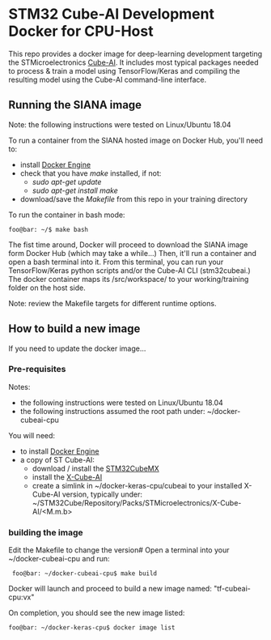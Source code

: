 # STM32 Cube-AI Development Docker for CPU-Host

This repo provides a docker image for deep-learning development targeting the STMicroelectronics [Cube-AI](https://www.st.com/en/embedded-software/x-cube-ai.html). It includes most typical packages needed to process & train a model using TensorFlow/Keras and compiling the resulting model using the Cube-AI command-line interface.

## Running the SIANA image

Note: the following instructions were tested on Linux/Ubuntu 18.04

To run a container from the SIANA hosted image on Docker Hub, you'll need to:
  * install [Docker Engine](https://docs.docker.com/engine/install/)
  * check that you have *make* installed, if not:
    * *sudo apt-get update*
    * *sudo apt-get install make*
  * download/save the *Makefile* from this repo in your training directory
  
To run the container in bash mode:
 ```console
 foo@bar: ~/$ make bash
 ```
The fist time around, Docker will proceed to download the SIANA image form Docker Hub (which may take a while...) Then, it'll run a container and open a bash terminal into it. From this terminal, you can run your TensorFlow/Keras python scripts and/or the Cube-AI CLI (stm32cubeai.) The docker container maps its /src/workspace/ to your working/training folder on the host side.
 
Note: review the Makefile targets for different runtime options.


## How to build a new image

If you need to update the docker image...

### Pre-requisites

Notes:
  * the following instructions were tested on Linux/Ubuntu 18.04
  * the following instructions assumed the root path under: ~/docker-cubeai-cpu
 
You will need:
  * to install [Docker Engine](https://docs.docker.com/engine/install/)
  * a copy of ST Cube-AI:
    * download / install the [STM32CubeMX](https://www.st.com/en/development-tools/stm32cubemx.html)
    * install the [X-Cube-AI](https://www.st.com/content/st_com/en/products/embedded-software/mcu-mpu-embedded-software/stm32-embedded-software/stm32cube-expansion-packages/x-cube-ai.html) 
    * create a simlink in ~/docker-keras-cpu/cubeai to your installed X-Cube-AI version, typically under:  ~/STM32Cube/Repository/Packs/STMicroelectronics/X-Cube-AI/<M.m.b>

### building the image
Edit the Makefile to change the version#
Open a terminal into your ~/docker-cubeai-cpu and run:
```console
 foo@bar: ~/docker-cubeai-cpu$ make build
```
Docker will launch and proceed to build a new image named: "tf-cubeai-cpu:vx"

On completion, you should see the new image listed: 
```console
foo@bar: ~/docker-keras-cpu$ docker image list
```

